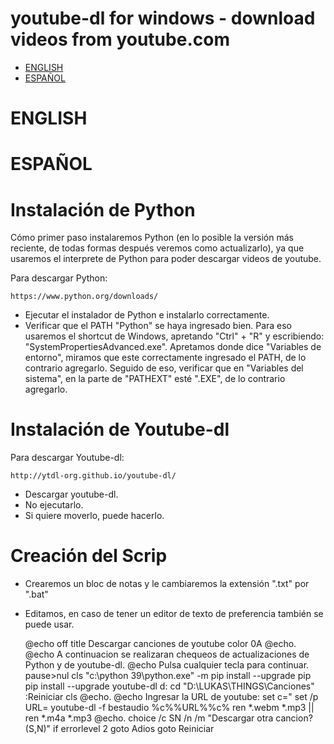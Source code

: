 # youtube-dl for windows - download videos from youtube.com

- [ENGLISH](#english)
- [ESPAÑOL](#español)

# ENGLISH

# ESPAÑOL
# Instalación de Python

Cómo primer paso instalaremos Python (en lo posible la versión más reciente, de todas formas después veremos como actualizarlo), ya que usaremos el interprete de Python para poder descargar videos de youtube.

Para descargar Python:

    https://www.python.org/downloads/
    
- Ejecutar el instalador de Python e instalarlo correctamente.
- Verificar que el PATH "Python" se haya ingresado bien. Para eso usaremos el shortcut de Windows, apretando "Ctrl" + "R" y escribiendo: "SystemPropertiesAdvanced.exe". Apretamos donde dice "Variables de entorno", miramos que este correctamente ingresado el PATH, de lo contrario agregarlo. Seguido de eso, verificar que en "Variables del sistema", en la parte de "PATHEXT" esté ".EXE", de lo contrario agregarlo.

# Instalación de Youtube-dl

Para descargar Youtube-dl:

    http://ytdl-org.github.io/youtube-dl/

- Descargar youtube-dl.
- No ejecutarlo.
- Si quiere moverlo, puede hacerlo.

# Creación del Scrip

- Crearemos un bloc de notas y le cambiaremos la extensión ".txt" por ".bat"
- Editamos, en caso de tener un editor de texto de preferencia también se puede usar.

    @echo off
title Descargar canciones de youtube
color 0A
@echo.
@echo A continuacion se realizaran chequeos de actualizaciones de Python y de youtube-dl.
@echo Pulsa cualquier tecla para continuar.
pause>nul
cls
"c:\python 39\python.exe" -m pip install --upgrade pip
pip install --upgrade youtube-dl
d:
cd "D:\LUKAS\THINGS\Canciones\"
:Reiniciar
cls
@echo.
@echo Ingresar la URL de youtube:
set c="
set /p URL=
youtube-dl -f bestaudio %c%%URL%%c%
ren *.webm *.mp3 || ren *.m4a *.mp3
@echo.
choice /c SN /n /m "Descargar otra cancion? (S,N)"
if errorlevel 2 goto Adios
goto Reiniciar

